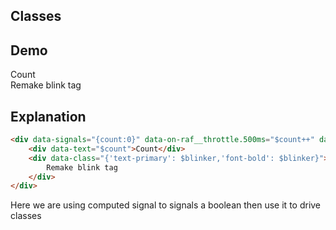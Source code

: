 ## Classes

## Demo

<div data-signals="{count:0}" data-on-raf__throttle.500ms="$count++" data-computed-blinker="$count % 2 === 0">
    <div data-text="$count">Count</div>
    <div data-class="{'text-primary': $blinker,'font-bold': $blinker}">
        Remake blink tag
    </div>
</div>

## Explanation

```html
<div data-signals="{count:0}" data-on-raf__throttle.500ms="$count++" data-computed-blinker="$count % 2 === 0">
    <div data-text="$count">Count</div>
    <div data-class="{'text-primary': $blinker,'font-bold': $blinker}">
        Remake blink tag
    </div>
</div>
```

Here we are using computed signal to signals a boolean then use it to drive classes